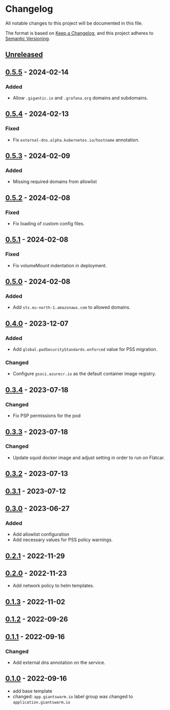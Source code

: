 # Changelog

All notable changes to this project will be documented in this file.

The format is based on [Keep a Changelog](https://keepachangelog.com/en/1.0.0/),
and this project adheres to [Semantic Versioning](https://semver.org/spec/v2.0.0.html).

## [Unreleased]

## [0.5.5] - 2024-02-14

### Added

- Allow `.gigantic.io` and `.grafana.org` domains and subdomains.

## [0.5.4] - 2024-02-13

### Fixed

- Fix `external-dns.alpha.kubernetes.io/hostname` annotation.

## [0.5.3] - 2024-02-09

### Added

- Missing required domains from allowlist

## [0.5.2] - 2024-02-08

### Fixed

- Fix loading of custom config files.

## [0.5.1] - 2024-02-08

### Fixed

- Fix volumeMount indentation in deployment.

## [0.5.0] - 2024-02-08

### Added

- Add `sts.eu-north-1.amazonaws.com` to allowed domains.

## [0.4.0] - 2023-12-07

### Added

- Add `global.podSecurityStandards.enforced` value for PSS migration.

### Changed

- Configure `gsoci.azurecr.io` as the default container image registry.

## [0.3.4] - 2023-07-18

### Changed

- Fix PSP permissions for the pod

## [0.3.3] - 2023-07-18

### Changed

- Update squid docker image and adjust setting in order to run on Flatcar.

## [0.3.2] - 2023-07-13

## [0.3.1] - 2023-07-12

## [0.3.0] - 2023-06-27

### Added

- Add allowlist configuration
- Add necessary values for PSS policy warnings.

## [0.2.1] - 2022-11-29

## [0.2.0] - 2022-11-23

- Add network policy to helm templates.

## [0.1.3] - 2022-11-02

## [0.1.2] - 2022-09-26

## [0.1.1] - 2022-09-16

### Changed

- Add external dns annotation on the service.

## [0.1.0] - 2022-09-16

- add base template
- changed: `app.giantswarm.io` label group was changed to `application.giantswarm.io`

[Unreleased]: https://github.com/giantswarm/squid-proxy-app/compare/v0.5.5...HEAD
[0.5.5]: https://github.com/giantswarm/squid-proxy-app/compare/v0.5.4...v0.5.5
[0.5.4]: https://github.com/giantswarm/squid-proxy-app/compare/v0.5.3...v0.5.4
[0.5.3]: https://github.com/giantswarm/squid-proxy-app/compare/v0.5.2...v0.5.3
[0.5.2]: https://github.com/giantswarm/squid-proxy-app/compare/v0.5.1...v0.5.2
[0.5.1]: https://github.com/giantswarm/squid-proxy-app/compare/v0.5.0...v0.5.1
[0.5.0]: https://github.com/giantswarm/squid-proxy-app/compare/v0.4.0...v0.5.0
[0.4.0]: https://github.com/giantswarm/squid-proxy-app/compare/v0.3.4...v0.4.0
[0.3.4]: https://github.com/giantswarm/squid-proxy-app/compare/v0.3.3...v0.3.4
[0.3.3]: https://github.com/giantswarm/squid-proxy-app/compare/v0.3.2...v0.3.3
[0.3.2]: https://github.com/giantswarm/squid-proxy-app/compare/v0.3.1...v0.3.2
[0.3.1]: https://github.com/giantswarm/squid-proxy-app/compare/v0.3.0...v0.3.1
[0.3.0]: https://github.com/giantswarm/squid-proxy-app/compare/v0.2.1...v0.3.0
[0.2.1]: https://github.com/giantswarm/squid-proxy-app/compare/v0.2.0...v0.2.1
[0.2.0]: https://github.com/giantswarm/squid-proxy-app/compare/v0.1.3...v0.2.0
[0.1.3]: https://github.com/giantswarm/squid-proxy-app/compare/v0.1.2...v0.1.3
[0.1.2]: https://github.com/giantswarm/squid-proxy-app/compare/v0.1.1...v0.1.2
[0.1.1]: https://github.com/giantswarm/squid-proxy-app/compare/v0.1.0...v0.1.1
[0.1.0]: https://github.com/giantswarm/squid-proxy-app/releases/tag/v0.1.0
